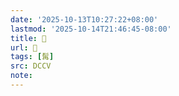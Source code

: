 ```yaml
---
date: '2025-10-13T10:27:22+08:00'
lastmod: '2025-10-14T21:46:45-08:00'
title: 􂛀
url: 􂛀
tags: [髯]
src: DCCV
note:
---
```

